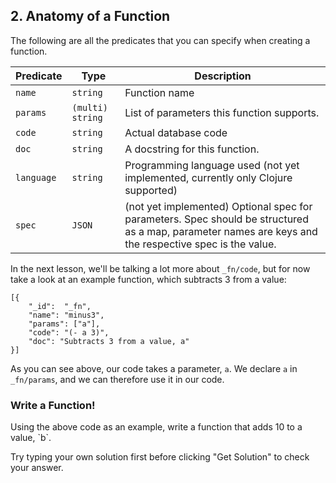 ## 2. Anatomy of a Function

The following are all the predicates that you can specify when creating a function.

Predicate | Type | Description
-- | -- | -- 
`name` | `string` | Function name
`params` | `(multi) string` | List of parameters this function supports.
`code` | `string` | Actual database code
`doc` | `string` | A docstring for this function.
`language` | `string` |  Programming language used (not yet implemented, currently only Clojure supported)
`spec` | `JSON` | (not yet implemented) Optional spec for parameters. Spec should be structured as a map, parameter names are keys and the respective spec is the value.

In the next lesson, we'll be talking a lot more about `_fn/code`, but for now take a look at an example function, which subtracts 3 from a value:

```
[{
    "_id":  "_fn",
    "name": "minus3",
    "params": ["a"],
    "code": "(- a 3)",
    "doc": "Subtracts 3 from a value, a"
}]
```

As you can see above, our code takes a parameter, `a`. We declare `a` in `_fn/params`, and we can therefore use it in our code.

<div class="challenge">
<h3>Write a Function!</h3>
<p>Using the above code as an example, write a function that adds 10 to a value, `b`.</p>
<p>Try typing your own solution first before clicking "Get Solution" to check your answer. </p>
</div>